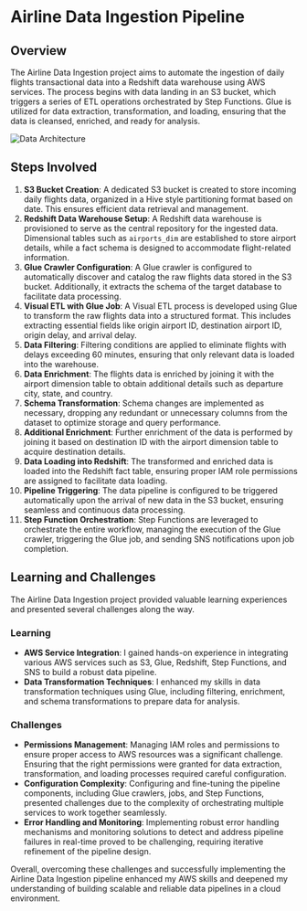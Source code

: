 # Airline Data Ingestion Pipeline

## Overview
The Airline Data Ingestion project aims to automate the ingestion of daily flights transactional data into a Redshift data warehouse using AWS services. The process begins with data landing in an S3 bucket, which triggers a series of ETL operations orchestrated by Step Functions. Glue is utilized for data extraction, transformation, and loading, ensuring that the data is cleansed, enriched, and ready for analysis.

![Data Architecture](data_architecture.png)

## Steps Involved
1. **S3 Bucket Creation**: A dedicated S3 bucket is created to store incoming daily flights data, organized in a Hive style partitioning format based on date. This ensures efficient data retrieval and management.
2. **Redshift Data Warehouse Setup**: A Redshift data warehouse is provisioned to serve as the central repository for the ingested data. Dimensional tables such as `airports_dim` are established to store airport details, while a fact schema is designed to accommodate flight-related information.
3. **Glue Crawler Configuration**: A Glue crawler is configured to automatically discover and catalog the raw flights data stored in the S3 bucket. Additionally, it extracts the schema of the target database to facilitate data processing.
4. **Visual ETL with Glue Job**: A Visual ETL process is developed using Glue to transform the raw flights data into a structured format. This includes extracting essential fields like origin airport ID, destination airport ID, origin delay, and arrival delay.
5. **Data Filtering**: Filtering conditions are applied to eliminate flights with delays exceeding 60 minutes, ensuring that only relevant data is loaded into the warehouse.
6. **Data Enrichment**: The flights data is enriched by joining it with the airport dimension table to obtain additional details such as departure city, state, and country.
7. **Schema Transformation**: Schema changes are implemented as necessary, dropping any redundant or unnecessary columns from the dataset to optimize storage and query performance.
8. **Additional Enrichment**: Further enrichment of the data is performed by joining it based on destination ID with the airport dimension table to acquire destination details.
9. **Data Loading into Redshift**: The transformed and enriched data is loaded into the Redshift fact table, ensuring proper IAM role permissions are assigned to facilitate data loading.
10. **Pipeline Triggering**: The data pipeline is configured to be triggered automatically upon the arrival of new data in the S3 bucket, ensuring seamless and continuous data processing.
11. **Step Function Orchestration**: Step Functions are leveraged to orchestrate the entire workflow, managing the execution of the Glue crawler, triggering the Glue job, and sending SNS notifications upon job completion.

## Learning and Challenges
The Airline Data Ingestion project provided valuable learning experiences and presented several challenges along the way.

### Learning
- **AWS Service Integration**: I gained hands-on experience in integrating various AWS services such as S3, Glue, Redshift, Step Functions, and SNS to build a robust data pipeline.
- **Data Transformation Techniques**: I enhanced my skills in data transformation techniques using Glue, including filtering, enrichment, and schema transformations to prepare data for analysis.

### Challenges
- **Permissions Management**: Managing IAM roles and permissions to ensure proper access to AWS resources was a significant challenge. Ensuring that the right permissions were granted for data extraction, transformation, and loading processes required careful configuration.
- **Configuration Complexity**: Configuring and fine-tuning the pipeline components, including Glue crawlers, jobs, and Step Functions, presented challenges due to the complexity of orchestrating multiple services to work together seamlessly.
- **Error Handling and Monitoring**: Implementing robust error handling mechanisms and monitoring solutions to detect and address pipeline failures in real-time proved to be challenging, requiring iterative refinement of the pipeline design.

Overall, overcoming these challenges and successfully implementing the Airline Data Ingestion pipeline enhanced my AWS skills and deepened my understanding of building scalable and reliable data pipelines in a cloud environment.

